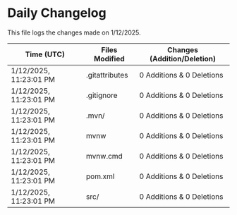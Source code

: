 # Daily Changelog

This file logs the changes made on 1/12/2025.

| Time (UTC)             | Files Modified                    | Changes (Addition/Deletion) |
|------------------------|-----------------------------------|-----------------------------|
| 1/12/2025, 11:23:01 PM | .gitattributes | 0 Additions & 0 Deletions |
| 1/12/2025, 11:23:01 PM | .gitignore | 0 Additions & 0 Deletions |
| 1/12/2025, 11:23:01 PM | .mvn/ | 0 Additions & 0 Deletions |
| 1/12/2025, 11:23:01 PM | mvnw | 0 Additions & 0 Deletions |
| 1/12/2025, 11:23:01 PM | mvnw.cmd | 0 Additions & 0 Deletions |
| 1/12/2025, 11:23:01 PM | pom.xml | 0 Additions & 0 Deletions |
| 1/12/2025, 11:23:01 PM | src/ | 0 Additions & 0 Deletions |

